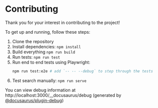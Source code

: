 # Contributing

Thank you for your interest in contributing to the project!

To get up and running, follow these steps:

1. Clone the repository
2. Install dependencies: `npm install`
3. Build everything `npm run build`
4. Run tests: `npm run test`
5. Run end to end tests using Playwright:
   ```bash
   npm run test:e2e # add `-- -- --debug` to step through the tests
   ```
6. Test search manually: `npm run serve`

You can view debug information at http://localhost:3000/\_\_docusaurus/debug (generated by [@docusaurus/plugin-debug](https://docusaurus.io/docs/api/plugins/@docusaurus/plugin-debug))
